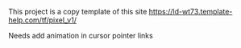 This project is a copy template of this site https://ld-wt73.template-help.com/tf/pixel_v1/ 

Needs add animation in cursor pointer links
